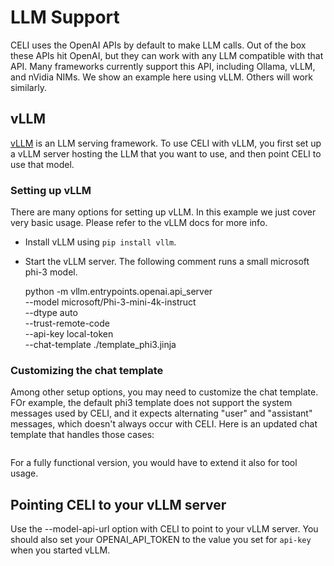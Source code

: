 # LLM Support

CELI uses the OpenAI APIs by default to make LLM calls.  Out of the box these APIs hit OpenAI, but they can work with any LLM compatible with 
that API.  Many frameworks currently support this API, including Ollama, vLLM, and nVidia NIMs.  We show an example here using vLLM.  Others
will work similarly.

## vLLM

[vLLM](https://docs.vllm.ai/en/stable/getting_started/installation.html) is an LLM serving framework.  To use CELI with
vLLM, you first set up a vLLM server hosting the LLM that you want to use, and then point CELI to use that model.

### Setting up vLLM

There are many options for setting up vLLM.  In this example we just cover very basic usage.  Please refer to the vLLM 
docs for more info.

* Install vLLM using `pip install vllm`.
* Start the vLLM server.  The following comment runs a small microsoft phi-3 model.

    python -m vllm.entrypoints.openai.api_server \
      --model microsoft/Phi-3-mini-4k-instruct \
      --dtype auto \
      --trust-remote-code \
      --api-key local-token \
      --chat-template ./template_phi3.jinja

### Customizing the chat template

Among other setup options, you may need to customize the chat template.  FOr example, the default phi3 template does
not support the system messages used by CELI, and it expects alternating "user" and "assistant" messages, which doesn't
always occur with CELI.  Here is an updated chat template that handles those cases:

```{include} ./template_phi3.jinja
```

For a fully functional version, you would have to extend it also for tool usage.

## Pointing CELI to your vLLM server

Use the --model-api-url option with CELI to point to your vLLM server.  You should also set your OPENAI_API_TOKEN to the
value you set for `api-key` when you started vLLM.

